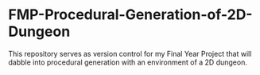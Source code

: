 # FMP-Procedural-Generation-of-2D-Dungeon

This repository serves as version control for my Final Year Project that will dabble into procedural generation with an environment of a 2D dungeon.
